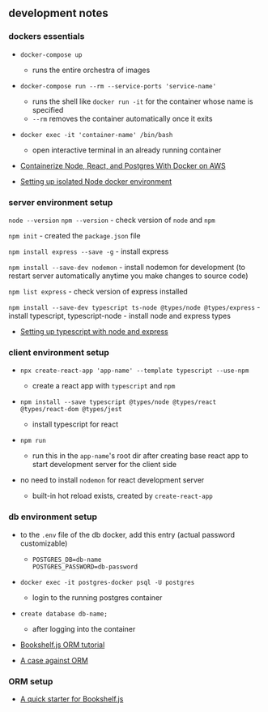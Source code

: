 ## development notes

### dockers essentials 

- `docker-compose up`
    - runs the entire orchestra of images

- `docker-compose run --rm --service-ports 'service-name'`
    - runs the shell like `docker run -it` for the container whose name is specified
    - `--rm` removes the container automatically once it exits

- `docker exec -it 'container-name' /bin/bash`
    - open interactive terminal in an already running container

- [Containerize Node, React, and Postgres With Docker on AWS](https://medium.com/better-programming/containerize-node-react-postgres-with-docker-on-aws-ca548595f01e)

- [Setting up isolated Node docker environment](https://auth0.com/blog/use-docker-to-create-a-node-development-environment/)

### server environment setup 

`node --version`
`npm --version`
    - check version of `node` and `npm`

`npm init`
    - created the `package.json` file

`npm install express --save -g`
    - install express

`npm install --save-dev nodemon`
    - install nodemon for development (to restart server automatically anytime you make changes to source code)

`npm list express`
    - check version of express installed

`npm install --save-dev typescript ts-node @types/node @types/express`
    - install typescript, typescript-node 
    - install node and express types

- [Setting up typescript with node and express](https://blog.logrocket.com/typescript-with-node-js-and-express/)


### client environment setup

- `npx create-react-app 'app-name' --template typescript --use-npm`
    - create a react app with `typescript` and `npm`

- `npm install --save typescript @types/node @types/react @types/react-dom @types/jest`
    - install typescript for react

- `npm run` 
    - run this in the `app-name`'s root dir after creating base react app to start development server for the client side

- no need to install `nodemon` for react development server 
    - built-in hot reload exists, created by `create-react-app`


### db environment setup

- to the `.env` file of the db docker, add this entry (actual password customizable)
    -   ```
        POSTGRES_DB=db-name
        POSTGRES_PASSWORD=db-password
        ```
 
- `docker exec -it postgres-docker psql -U postgres`
    - login to the running postgres container

- `create database db-name;`
    - after logging into the container 

- [Bookshelf.js ORM tutorial](https://zetcode.com/javascript/bookshelf/)

- [A case against ORM](https://blog.logrocket.com/why-you-should-avoid-orms-with-examples-in-node-js-e0baab73fa5/)

### ORM setup 

- [A quick starter for Bookshelf.js](https://dev.to/projectescape/a-crash-course-to-bookshelf-js-2ejb)